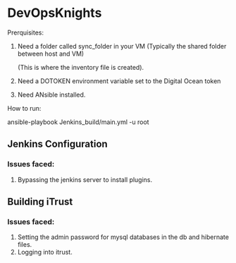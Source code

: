 # DevOpsKnights

Prerquisites:

1. Need a folder called sync_folder in your VM (Typically the shared folder between host and VM)

   (This is where the inventory file is created).

2. Need a DOTOKEN environment variable set to the Digital Ocean token

3. Need ANsible installed.


How to run:

ansible-playbook Jenkins_build/main.yml -u root
## Jenkins Configuration  
### Issues faced:  
1. Bypassing the jenkins server to install plugins.  
## Building iTrust   
### Issues faced:    
1. Setting the admin password for mysql databases in the db and hibernate files.   
2. Logging into itrust.  

